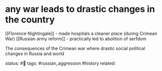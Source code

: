 # any war leads to drastic changes in the country
[[Florence Nightingale]]  - made hospitals a cleaner place (during Crimean War)
[[Russian army reform]] - practically led to abolition of serfdom   

The consequences of the Crimean war where drastic social political changes in Russia and world 



status: #🌱
tags: #russian_aggression #history 
related: 

